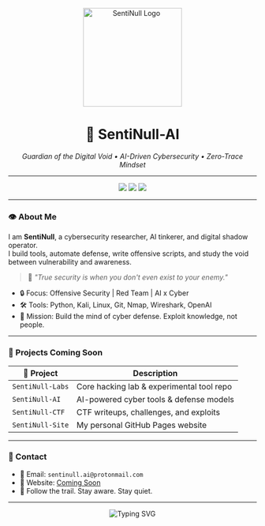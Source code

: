 <p align="center">
  <img src="https://your-logo-url-here.com/logo.png" alt="SentiNull Logo" width="200" />
</p>

<h1 align="center">🧠 SentiNull-AI</h1>
<p align="center">
  <em>Guardian of the Digital Void • AI-Driven Cybersecurity • Zero-Trace Mindset</em>
</p>

---

<p align="center">
  <img src="https://img.shields.io/badge/Offensive%20Security-Expert-green?style=for-the-badge&logo=hackthebox&logoColor=white" />
  <img src="https://img.shields.io/badge/AI%20Researcher-Active-blue?style=for-the-badge&logo=openai&logoColor=white" />
  <img src="https://img.shields.io/badge/Linux-Kali%20User-black?style=for-the-badge&logo=linux&logoColor=white" />
</p>

---

### 👁️ About Me

I am **SentiNull**, a cybersecurity researcher, AI tinkerer, and digital shadow operator.  
I build tools, automate defense, write offensive scripts, and study the void between vulnerability and awareness.

> 🧠 *"True security is when you don't even exist to your enemy."*

- 🔒 Focus: Offensive Security | Red Team | AI x Cyber
- 🛠 Tools: Python, Kali, Linux, Git, Nmap, Wireshark, OpenAI
- 🎯 Mission: Build the mind of cyber defense. Exploit knowledge, not people.

---

### 🚀 Projects Coming Soon

| 🔧 Project | Description |
|-----------|-------------|
| `SentiNull-Labs` | Core hacking lab & experimental tool repo |
| `SentiNull-AI` | AI-powered cyber tools & defense models |
| `SentiNull-CTF` | CTF writeups, challenges, and exploits |
| `SentiNull-Site` | My personal GitHub Pages website |

---

### 🔗 Contact

- 📧 Email: `sentinull.ai@protonmail.com`
- 🧠 Website: [Coming Soon](#)
- 🐾 Follow the trail. Stay aware. Stay quiet.

---

<p align="center">
  <img src="https://readme-typing-svg.herokuapp.com?font=Fira+Code&duration=3000&pause=1000&center=true&vCenter=true&width=435&lines=Zero+Trace.+Maximum+Control.;AI+meets+Cybersecurity.;Building+SentiNull+Labs..." alt="Typing SVG" />
</p>
